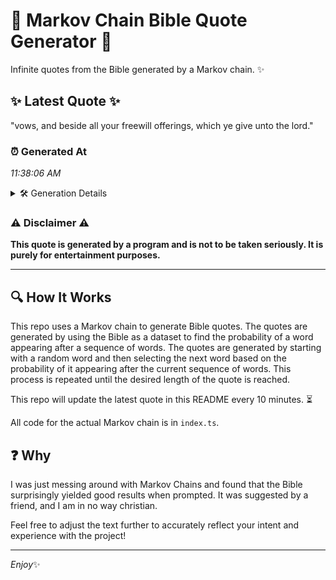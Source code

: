 # 📖 Markov Chain Bible Quote Generator 📖

Infinite quotes from the Bible generated by a Markov chain. ✨

## ✨ Latest Quote ✨
"vows, and beside all your freewill offerings, which ye give unto the lord."

### ⏰ Generated At
*11:38:06 AM*

<details>
    <summary>🛠️ Generation Details</summary>
    <p>
        <strong>🌱 Seed:</strong> vows,<br>
        <strong>🔄 Iterations:</strong> 12<br>
        <strong>📜 Context History:</strong><br>[ vows, ]: and<br>[ vows,, and ]: beside<br>[ vows,, and, beside ]: all<br>[ vows,, and, beside, all ]: your<br>[ vows,, and, beside, all, your ]: freewill<br>[ vows,, and, beside, all, your, freewill ]: offerings,<br>[ and, beside, all, your, freewill, offerings, ]: which<br>[ beside, all, your, freewill, offerings,, which ]: ye<br>[ all, your, freewill, offerings,, which, ye ]: give<br>[ your, freewill, offerings,, which, ye, give ]: unto<br>[ freewill, offerings,, which, ye, give, unto ]: the<br>[ offerings,, which, ye, give, unto, the ]: lord.<br>
    </p>
</details>

### ⚠️ Disclaimer ⚠️
**This quote is generated by a program and is not to be taken seriously. It is purely for entertainment purposes.**

---

## 🔍 How It Works

This repo uses a Markov chain to generate Bible quotes. The quotes are generated by using the Bible as a dataset to find the probability of a word appearing after a sequence of words. The quotes are generated by starting with a random word and then selecting the next word based on the probability of it appearing after the current sequence of words. This process is repeated until the desired length of the quote is reached.

This repo will update the latest quote in this README every 10 minutes. ⏳

All code for the actual Markov chain is in `index.ts`.

## ❓ Why

I was just messing around with Markov Chains and found that the Bible surprisingly yielded good results when prompted. 
It was suggested by a friend, and I am in no way christian.

Feel free to adjust the text further to accurately reflect your intent and experience with the project!

---

*Enjoy*✨
